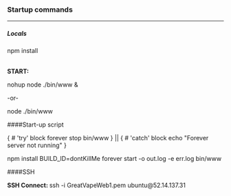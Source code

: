 <h3>Startup commands</h3>
<hr>


<h5>Locals</h5>
npm install         <br>
<br>


<b>START: </b>

nohup node ./bin/www &

-or-

node ./bin/www


####Start-up script

 
{ # 'try' block
    forever stop bin/www
} || { # 'catch' block
    echo "Forever server not running"
}


npm install
BUILD_ID=dontKillMe
forever start -o out.log -e err.log bin/www

####SSH

<p><b>SSH Connect: </b>ssh -i GreatVapeWeb1.pem ubuntu@52.14.137.31
